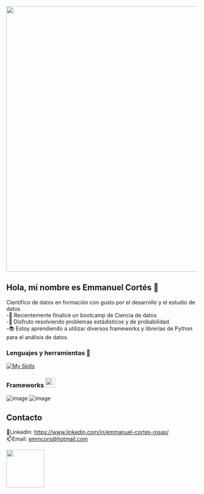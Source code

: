<img src="https://user-images.githubusercontent.com/74038190/221352995-5ac18bdf-1a19-4f99-bbb6-77559b220470.gif" width="700">

## Hola, mi nombre es Emmanuel Cortés 👋
Científico de datos en formación con gusto por el desarrollo y el estudio de datos  
-🌱 Recientemente finalicé un bootcamp de Ciencia de datos  
-🖤 Disfruto resolviendo problemas estádisticos y de probabilidad  
-📚 Estoy aprendiendo a utilizar diversos frameworks y librerías de Python para el análisis de datos.

### Lenguajes y herramientas 🧰
[![My Skills](https://skillicons.dev/icons?i=py,mysql,bash,linux,git)](https://skillicons.dev)

### Frameworks <img src="https://cultofthepartyparrot.com/parrots/hd/60fpsparrot.gif" width="25" height="25"/>
![image](https://github.com/user-attachments/assets/8d143fdb-d854-4e79-a270-9e84ebc89bfc)
![image](https://github.com/user-attachments/assets/43505559-1f94-4087-b7b2-b6d225182a7c)

## Contacto 
💼LinkedIn: https://www.linkedin.com/in/emmanuel-cortes-rosas/  
📫Email: emmcors@hotmail.com

<img src="https://github.com/Anmol-Baranwal/Cool-GIFs-For-GitHub/assets/74038190/49abd3ca-b048-4f27-b7e0-ea6a7b172ac3" width="100">





<!--
**emmcors/emmcors** is a ✨ _special_ ✨ repository because its `README.md` (this file) appears on your GitHub profile.

Here are some ideas to get you started:

- 🔭 I’m currently working on ...
- 🌱 I’m currently learning Data Science
- 👯 I’m looking to collaborate on ...
- 🤔 I’m looking for help with ...
- 💬 Ask me about ...
- 📫 How to reach me: ...
- 😄 Pronouns: ...
- ⚡ Fun fact: ...
-->
